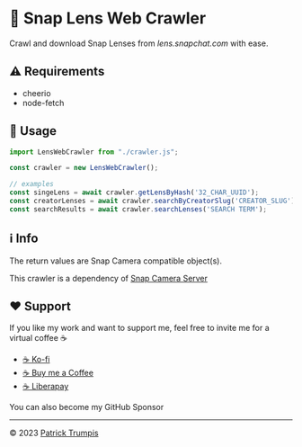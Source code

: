 # 👻 Snap Lens Web Crawler
Crawl and download Snap Lenses from *lens.snapchat.com* with ease.

## ⚠️ Requirements
- cheerio
- node-fetch

## 🚀 Usage
```javascript
import LensWebCrawler from "./crawler.js";

const crawler = new LensWebCrawler();

// examples
const singeLens = await crawler.getLensByHash('32_CHAR_UUID');
const creatorLenses = await crawler.searchByCreatorSlug('CREATOR_SLUG');
const searchResults = await crawler.searchLenses('SEARCH TERM');
```

## ℹ️ Info
The return values are Snap Camera compatible object(s).

This crawler is a dependency of [Snap Camera Server](https://github.com/ptrumpis/snap-camera-server)

## ❤️ Support
If you like my work and want to support me, feel free to invite me for a virtual coffee ☕

- [☕ Ko-fi](https://ko-fi.com/ptrumpis)
- [☕ Buy me a Coffee](https://www.buymeacoffee.com/ptrumpis)
- [☕ Liberapay](https://liberapay.com/ptrumpis/)

You can also become my GitHub Sponsor

---

© 2023 [Patrick Trumpis](https://github.com/ptrumpis)
